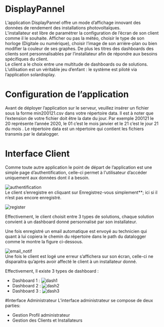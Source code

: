 # DisplayPannel
L’application DisplayPannel offre un mode d’affichage innovant des données de rendement des installations photovoltaïques.  
L’installateur est libre de paramétrer la configuration de l’écran de son client comme il le souhaite. 
Afficher ou pas la météo, choisir le type de son horloge (Digitale ou numérique), choisir l’image de son arrière-plan ou bien modifier la couleur de ses graphes. De plus les titres des dashboards des clients sont personnalisables par l’installateur afin de répondre aux besoins spécifiques du client.  
Le client a le choix entre une multitude de dashboards ou de solutions. L’utilisation est un véritable jeu d’enfant : le système est piloté via l’application solardisplay.

# Configuration de l’application  
Avant de déployer l’application sur le serveur, veuillez insérer un fichier sous la forme min200121.csv dans votre répertoire data. Il est à noter que l’extension de votre fichier doit être la date du jour.
Par exemple 200121 le 20 représente l’année 2020, le 01 c’est le mois janvier et le 21 c’est le jour 21 du mois .
Le répertoire data est un répertoire qui contient les fichiers transmis par le datalogger.

# Interface Client 
Comme toute autre application le point de départ de l’application est une simple page d’authentification, celle-ci permet à l'utilisateur d’accéder uniquement aux données dont il a besoin.

![authentification](https://github.com/Kaoutar-Kabbaj/DisplayPannel/blob/master/images/auth.PNG) </br>
Le client s’enregistre en cliquant sur Enregistrez-vous simplement**; ici si il n’est pas encore enregistré.

![register](https://github.com/Kaoutar-Kabbaj/DisplayPannel/blob/master/images/inscription.png)</br>

Effectivement, le client choisit entre 3 types de solutions, chaque solution convient à un dashboard donné personnalisé par son installateur.

Une fois enregistré un email automatique est envoyé au technicien qui quant à lui copiera le chemin du répertoire dans le path du datalogger comme le montre la figure ci-dessous.

![email_notif](https://github.com/Kaoutar-Kabbaj/DisplayPannel/blob/master/images/email_notif.jpg)</br>
Une fois le client est logé une erreur s’affichera sur son écran, celle-ci ne disparaitra qu’après avoir affecté le client à un installateur donné.

Effectivement, Il existe 3 types de dashboard : 
- Dashboard 1 :
![dash1](https://github.com/Kaoutar-Kabbaj/DisplayPannel/blob/master/images/panneau1.PNG)</br>
- Dashboard 2 :
![dash2](https://github.com/Kaoutar-Kabbaj/DisplayPannel/blob/master/images/panneau2.png)</br>
- Dashboard 3 :
![dash3](https://github.com/Kaoutar-Kabbaj/DisplayPannel/blob/master/images/panneau3.PNG)</br>

#Interface Administrateur
L’interface administrateur se compose de deux parties:
* 	Gestion Profil administrateur 
* 	Gestion des Clients et Installateurs


